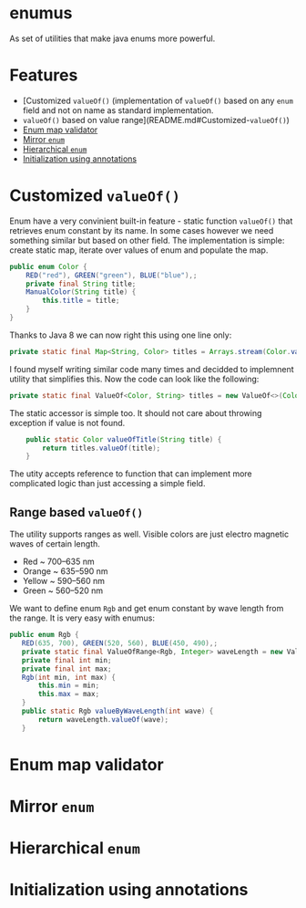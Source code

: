 # enumus

As set of utilities that make java enums more powerful.

# Features
* [Customized `valueOf()` (implementation of `valueOf()` based on any `enum` field and not on name as standard implementation.
* `valueOf()` based on value range](README.md#Customized-`valueOf()`)
* [Enum map validator](README.md#Enum-map-validator)
* [Mirror `enum`](README.md#Mirror-`enum`)
* [Hierarchical `enum`](README.md#Hierarchical-`enum`)
* [Initialization using annotations](README.md#Initialization-using-annotations)

# Customized `valueOf()`
Enum have a very convinient built-in feature - static function `valueOf()` that retrieves enum constant by its name. 
In some cases however we need something similar but based on other field. The implementation is simple: create static map, 
iterate over values of enum and populate the map. 

```java
public enum Color {
    RED("red"), GREEN("green"), BLUE("blue"),;
    private final String title;
    ManualColor(String title) {
        this.title = title;
    }
}
```

Thanks to Java 8 we can now right this using one line only:

```java
private static final Map<String, Color> titles = Arrays.stream(Color.values()).collect(Collectors.toMap(Color::getTitle, e -> e));
```
I found myself writing similar code many times and decidded to implemnent utility that simplifies this. Now the code can look like the following:

```java
private static final ValueOf<Color, String> titles = new ValueOf<>(Color.class, e -> e.title);
```

The static accessor is simple too. It should not care about throwing exception if value is not found.

```java
    public static Color valueOfTitle(String title) {
        return titles.valueOf(title);
    }
```

The utity accepts reference to function that can implement more complicated logic than just accessing a simple field.


## Range based `valueOf()`
The utility supports ranges as well. Visible colors are just electro magnetic waves of certain length. 
* Red	~ 700–635 nm
* Orange	~ 635–590 nm	
* Yellow	~ 590–560 nm	
* Green	~ 560–520 nm
 
 We want to define enum `Rgb` and get enum constant by wave length from the range. It is very easy with enumus:
 
 ```java
 public enum Rgb {
    RED(635, 700), GREEN(520, 560), BLUE(450, 490),;
    private static final ValueOfRange<Rgb, Integer> waveLength = new ValueOfRange<>(Rgb.class, e -> e.min, e -> e.max);
    private final int min;
    private final int max;
    Rgb(int min, int max) {
        this.min = min;
        this.max = max;
    }
    public static Rgb valueByWaveLength(int wave) {
        return waveLength.valueOf(wave);
    }    
```



# Enum map validator

# Mirror `enum`

# Hierarchical `enum`

# Initialization using annotations



